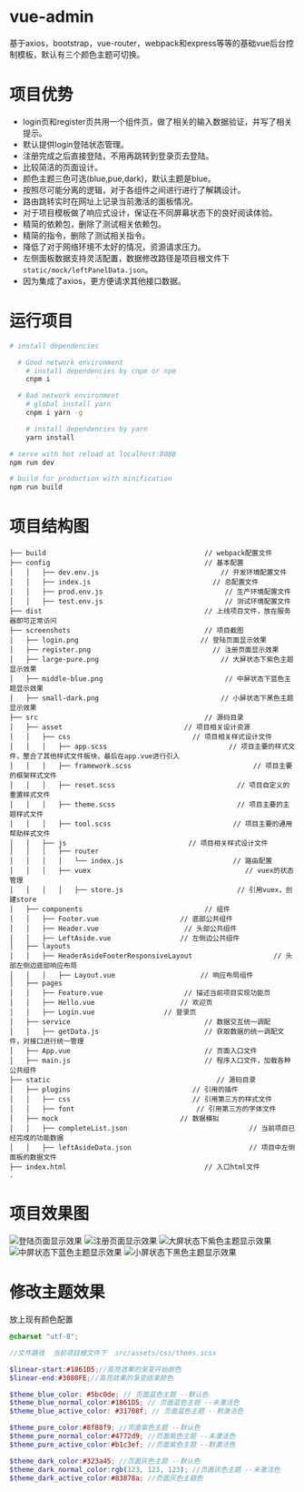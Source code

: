 # vue-admin

基于axios，bootstrap，vue-router，webpack和express等等的基础vue后台控制模板，默认有三个颜色主题可切换。

# 项目优势

- login页和register页共用一个组件页，做了相关的输入数据验证，并写了相关提示。
- 默认提供login登陆状态管理。
- 注册完成之后直接登陆，不用再跳转到登录页去登陆。
- 比较简洁的页面设计。
- 颜色主题三色可选(blue,pue,dark)，默认主题是blue。
- 按照尽可能分离的逻辑，对于各组件之间进行进行了解耦设计。
- 路由跳转实时在网址上记录当前激活的面板情况。
- 对于项目模板做了响应式设计，保证在不同屏幕状态下的良好阅读体验。
- 精简的依赖包，删除了测试相关依赖包。
- 精简的指令，删除了测试相关指令。
- 降低了对于网络环境不太好的情况，资源请求压力。
- 左侧面板数据支持灵活配置，数据修改路径是项目根文件下`static/mock/leftPanelData.json`。
- 因为集成了axios，更方便请求其他接口数据。

# 运行项目

``` bash
# install dependencies

  # Good network environment
    # install dependencies by cnpm or npm
    cnpm i

  # Bad network environment
    # global install yarn
    cnpm i yarn -g

    # install dependencies by yarn
    yarn install

# serve with hot reload at localhost:8080
npm run dev

# build for production with minification
npm run build

```

# 项目结构图

```text
├── build                                       // webpack配置文件
├── config                                      // 基本配置
│   │   ├── dev.env.js                              // 开发环境配置文件
│   │   ├── index.js                              // 总配置文件
│   │   ├── prod.env.js                              // 生产环境配置文件
│   │   ├── test.env.js                              // 测试环境配置文件
├── dist                                        // 上线项目文件，放在服务器即可正常访问
├── screenshots                                 // 项目截图
│   ├── login.png                              // 登陆页面显示效果
│   ├── register.png                              // 注册页面显示效果
│   ├── large-pure.png                              // 大屏状态下紫色主题显示效果
│   ├── middle-blue.png                              // 中屏状态下蓝色主题显示效果
│   ├── small-dark.png                              // 小屏状态下黑色主题显示效果
├── src                                         // 源码目录
│   ├── asset                              // 项目相关设计资源
│   │   ├── css                              // 项目相关样式设计文件
│   │   │   ├── app.scss                              // 项目主要的样式文件，整合了其他样式文件板块，最后在app.vue进行引入
│   │   │   ├── framework.scss                              // 项目主要的框架样式文件
│   │   │   ├── reset.scss                              // 项目自定义的重置样式文件
│   │   │   ├── theme.scss                              // 项目主要的主题样式文件
│   │   │   ├── tool.scss                              // 项目主要的通用帮助样式文件
│   │   ├── js                              // 项目相关样式设计文件
│   │   │   ├── router
│   │   │   │   └── index.js                           // 路由配置
│   │   │   ├── vuex                                      // vuex的状态管理
│   │   │   │   ├── store.js                            // 引用vuex，创建store
│   ├── components                              // 组件
│   │   ├── Footer.vue                    // 底部公共组件
│   │   ├── Header.vue                     // 头部公共组件
│   │   ├── LeftAside.vue                 // 左侧边公共组件
│   ├── layouts
│   │   ├── HeaderAsideFooterResponsiveLayout                    // 头部左侧边底部响应布局
│   │   │   ├── Layout.vue                     // 响应布局组件
│   ├── pages
│   │   ├── Feature.vue                    // 描述当前项目实现功能页
│   │   ├── Hello.vue                     // 欢迎页
│   │   ├── Login.vue                 // 登录页
│   ├── service                                 // 数据交互统一调配
│   │   ├── getData.js                          // 获取数据的统一调配文件，对接口进行统一管理
│   ├── App.vue                                 // 页面入口文件
│   ├── main.js                                 // 程序入口文件，加载各种公共组件
├── static                                         // 源码目录
│   ├── plugins                              // 引用的插件
│   │   ├── css                              // 引用第三方的样式文件
│   │   ├── font                              // 引用第三方的字体文件
│   ├── mock                              // 数据模拟
│   │   ├── completeList.json                              // 当前项目已经完成的功能数据
│   │   ├── leftAsideData.json                             // 项目中左侧面板的数据文件
├── index.html                                  // 入口html文件
.

```

# 项目效果图

![登陆页面显示效果](screenshots/login.png)
![注册页面显示效果](screenshots/register.png)
![大屏状态下紫色主题显示效果](screenshots/large-pure.png)
![中屏状态下蓝色主题显示效果](screenshots/middle-blue.png)
![小屏状态下黑色主题显示效果](screenshots/small-dark.png)

# 修改主题效果

放上现有颜色配置

```scss
@charset "utf-8";

//文件路径  当前项目根文件下  src/assets/css/thems.scss

$linear-start:#1861D5;//高亮效果的渐变开始颜色
$linear-end:#3080FE;//高亮效果的渐变结束颜色

$theme_blue_color: #5bc0de; // 页面蓝色主题 --默认色
$theme_blue_normal_color:#1861D5; // 页面蓝色主题 --未激活色
$theme_blue_active_color: #31708f; // 页面蓝色主题 --默激活色

$theme_pure_color:#8f88f9; //页面紫色主题 --默认色
$theme_pure_normal_color:#4772d9; //页面紫色主题 --未激活色
$theme_pure_active_color:#b1c3ef; //页面紫色主题 --默激活色

$theme_dark_color:#323a45; //页面灰色主题 --默认色
$theme_dark_normal_color:rgb(123, 123, 123); //页面灰色主题 --未激活色
$theme_dark_active_color:#83878a; //页面灰色主题色
```
